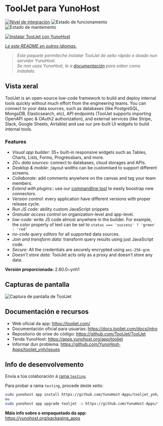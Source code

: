 <!--
NOTA: Este README foi creado automáticamente por <https://github.com/YunoHost/apps/tree/master/tools/readme_generator>
NON debe editarse manualmente.
-->

# ToolJet para YunoHost

[![Nivel de integración](https://dash.yunohost.org/integration/tooljet.svg)](https://dash.yunohost.org/appci/app/tooljet) ![Estado de funcionamento](https://ci-apps.yunohost.org/ci/badges/tooljet.status.svg) ![Estado de mantemento](https://ci-apps.yunohost.org/ci/badges/tooljet.maintain.svg)

[![Instalar ToolJet con YunoHost](https://install-app.yunohost.org/install-with-yunohost.svg)](https://install-app.yunohost.org/?app=tooljet)

*[Le este README en outros idiomas.](./ALL_README.md)*

> *Este paquete permíteche instalar ToolJet de xeito rápido e doado nun servidor YunoHost.*  
> *Se non usas YunoHost, le a [documentación](https://yunohost.org/install) para saber como instalalo.*

## Vista xeral

ToolJet is an open-source low-code framework to build and deploy internal tools quickly without much effort from the engineering teams. You can connect to your data sources, such as databases (like PostgreSQL, MongoDB, Elasticsearch, etc), API endpoints (ToolJet supports importing OpenAPI spec & OAuth2 authorization), and external services (like Stripe, Slack, Google Sheets, Airtable) and use our pre-built UI widgets to build internal tools.

### Features

- *Visual app builder:* 35+ built-in responsive widgets such as Tables, Charts, Lists, Forms, Progressbars, and more.
- *20+ data sources:* connect to databases, cloud storages and APIs.
- *Desktop & mobile*: ;layout widths can be customised to support different screens. 
- *Collaborate:* add comments anywhere on the canvas and tag your team members.
- *Extend with plugins:*: use our [commandline tool](https://www.npmjs.com/package/tooljet) to easily boostrap new connectors.
- *Version control:* every application have different versions with proper release cycle.
- *Run JS code:* ability custom JavaScript snippets
- *Granular access control* on organization-level and app-level.
- *low-code:* write JS code almost anywhere in the builder. For example, the color property of text can be set to `status === 'success' ? 'green' : 'red'`
- *no-code query editors* for all supported data sources.
- *Join and transform data:* transform query results using just JavaScript code. 
- *Secure:* All the credentials are securely encrypted using `aes-256-gcm`.
- *Doesn't store data:* ToolJet acts only as a proxy and doesn't store any data.


**Versión proporcionada:** 2.60.0~ynh1

## Capturas de pantalla

![Captura de pantalla de ToolJet](./doc/screenshots/example.png)

## Documentación e recursos

- Web oficial da app: <https://tooljet.com/>
- Documentación oficial para usuarias: <https://docs.tooljet.com/docs/intro>
- Repositorio de orixe do código: <https://github.com/ToolJet/ToolJet>
- Tenda YunoHost: <https://apps.yunohost.org/app/tooljet>
- Informar dun problema: <https://github.com/YunoHost-Apps/tooljet_ynh/issues>

## Info de desenvolvemento

Envía a túa colaboración á [rama `testing`](https://github.com/YunoHost-Apps/tooljet_ynh/tree/testing).

Para probar a rama `testing`, procede deste xeito:

```bash
sudo yunohost app install https://github.com/YunoHost-Apps/tooljet_ynh/tree/testing --debug
ou
sudo yunohost app upgrade tooljet -u https://github.com/YunoHost-Apps/tooljet_ynh/tree/testing --debug
```

**Máis info sobre o empaquetado da app:** <https://yunohost.org/packaging_apps>
